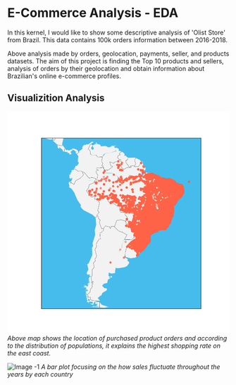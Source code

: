 # E-Commerce Analysis - EDA

In this kernel, I would like to show some descriptive analysis of 'Olist Store' from Brazil. This data contains 100k orders information between 2016-2018.

Above analysis made by orders, geolocation, payments, seller, and products datasets. The aim of this project is finding the Top 10 products and sellers, analysis of orders by their geolocation and obtain information about Brazilian's online e-commerce profiles.


## Visualizition Analysis


![Image 1](./plots/geo_map.png)
*Above map shows the location of purchased product orders and according to the distribution of populations, it explains the highest shopping rate on the east coast.*


![Image -1](./plots/sales_over_years_by_each_country.png)
*A bar plot focusing on the how sales fluctuate throughout the years by each country*

